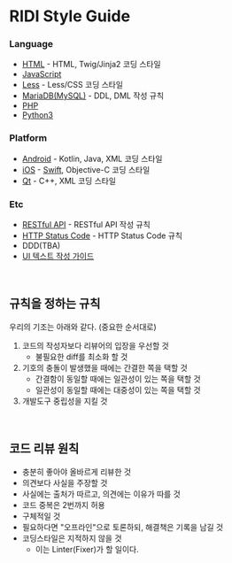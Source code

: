 # RIDI Style Guide

### Language

- [HTML](HTML.md) - HTML, Twig/Jinja2 코딩 스타일
- [JavaScript](JavaScript)
- [Less](Less.md) - Less/CSS 코딩 스타일
- [MariaDB(MySQL)](MariaDB(MySQL).md) - DDL, DML 작성 규칙
- [PHP](PHP)
- [Python3](Python)


### Platform

- [Android](Android.md) - Kotlin, Java, XML 코딩 스타일
- [iOS](iOS.md) - [Swift](Swift), Objective-C 코딩 스타일
- [Qt](Qt.md) - C++, XML 코딩 스타일


### Etc

- [RESTful API](API.md) - RESTful API 작성 규칙
- [HTTP Status Code](API.md#http-상태-코드) - HTTP Status Code 규칙
- DDD(TBA)
- [UI 텍스트 작성 가이드](UI/Text.md)


<br>

## 규칙을 정하는 규칙

우리의 기조는 아래와 같다. (중요한 순서대로)

1. 코드의 작성자보다 리뷰어의 입장을 우선할 것
   - 불필요한 diff를 최소화 할 것
2. 기호의 충돌이 발생했을 때에는 간결한 쪽을 택할 것
   - 간결함이 동일할 때에는 일관성이 있는 쪽을 택할 것
   - 일관성이 동일할 때에는 대중성이 있는 쪽을 택할 것
3. 개발도구 중립성을 지킬 것


<br>

## 코드 리뷰 원칙

- 충분히 좋아야 올바르게 리뷰한 것
- 의견보다 사실을 주장할 것
- 사실에는 출처가 따르고, 의견에는 이유가 따를 것
- 코드 중복은 2번까지 허용
- 구체적일 것
- 필요하다면 "오프라인"으로 토론하되, 해결책은 기록을 남길 것
- 코딩스타일은 지적하지 않을 것
  - 이는 Linter(Fixer)가 할 일이다.
